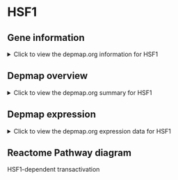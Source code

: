 <h1>HSF1</h1>

<h2>Gene information</h2>
<details>
  <summary>Click to view the depmap.org information for HSF1</summary>
  <iframe src="https://depmap.org/portal/gene/HSF1?tab=about" style="border:none;width:100%;height:800px"></iframe>
</details>

<h2>Depmap overview</h2>
<details>
  <summary>Click to view the depmap.org summary for HSF1</summary>
  <iframe src="https://depmap.org/portal/gene/HSF1?tab=overview" style="border:none;width:100%;height:800px"></iframe>
</details>

<h2>Depmap expression</h2>
<details>
  <summary>Click to view the depmap.org expression data for HSF1</summary>
  <iframe src="https://depmap.org/portal/gene/HSF1?tab=characterization" style="border:none;width:100%;height:800px"></iframe>
</details>



<h2>Reactome Pathway diagram</h2>
HSF1-dependent transactivation
<div id="diagramHolder"></div>

<script>
    //Creating the Reactome Diagram widget
    //Take into account a proxy needs to be set up in your server side pointing to www.reactome.org
    function onReactomeDiagramReady(){  //This function is automatically called when the widget code is ready to be used
        var diagram = Reactome.Diagram.create({
            "placeHolder" : "diagramHolder",
            "width" : 900,
            "height" : 500
        });

        //Initialising it to the "Hemostasis" pathway
        diagram.loadDiagram("R-HSA-3371571");

        //Adding different listeners

        diagram.onDiagramLoaded(function (loaded) {
            console.info("Loaded ", loaded);
            diagram.flagItems("BAD");
	    diagram.flagItems("Q92934");
            if (loaded == "R-HSA-3371571") diagram.selectItem("R-HSA-3371571");
        });

     }
</script>



